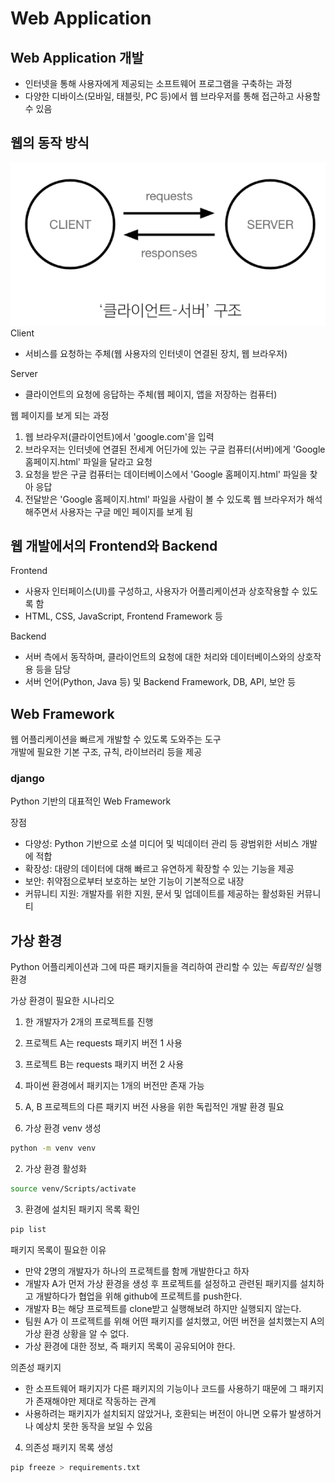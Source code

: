 # Web Application

## Web Application 개발
- 인터넷을 통해 사용자에게 제공되는 소프트웨어 프로그램을 구축하는 과정
- 다양한 디바이스(모바일, 태블릿, PC 등)에서 웹 브라우저를 통해 접근하고 사용할 수 있음

## 웹의 동작 방식
![client_server](client_server.png)
Client
- 서비스를 요청하는 주체(웹 사용자의 인터넷이 연결된 장치, 웹 브라우저)

Server
- 클라이언트의 요청에 응답하는 주체(웹 페이지, 앱을 저장하는 컴퓨터)

웹 페이지를 보게 되는 과정
1. 웹 브라우저(클라이언트)에서 'google.com'을 입력
2. 브라우저는 인터넷에 연결된 전세계 어딘가에 있는 구글 컴퓨터(서버)에게 'Google 홈페이지.html' 파일을 달라고 요청
3. 요청을 받은 구글 컴퓨터는 데이터베이스에서 'Google 홈페이지.html' 파일을 찾아 응답
4. 전달받은 'Google 홈페이지.html' 파일을 사람이 볼 수 있도록 웹 브라우저가 해석해주면서 사용자는 구글 메인 페이지를 보게 됨

## 웹 개발에서의 Frontend와 Backend
Frontend
- 사용자 인터페이스(UI)를 구성하고, 사용자가 어플리케이션과 상호작용할 수 있도록 함
- HTML, CSS, JavaScript, Frontend Framework 등

Backend
- 서버 측에서 동작하며, 클라이언트의 요청에 대한 처리와 데이터베이스와의 상호작용 등을 담당
- 서버 언어(Python, Java 등) 및 Backend Framework, DB, API, 보안 등

## Web Framework
웹 어플리케이션을 빠르게 개발할 수 있도록 도와주는 도구  
개발에 필요한 기본 구조, 규칙, 라이브러리 등을 제공

### django
Python 기반의 대표적인 Web Framework

장점
- 다양성: Python 기반으로 소셜 미디어 및 빅데이터 관리 등 광범위한 서비스 개발에 적합
- 확장성: 대량의 데이터에 대해 빠르고 유연하게 확장할 수 있는 기능을 제공
- 보안: 취약점으로부터 보호하는 보안 기능이 기본적으로 내장
- 커뮤니티 지원: 개발자를 위한 지원, 문서 및 업데이트를 제공하는 활성화된 커뮤니티

## 가상 환경
Python 어플리케이션과 그에 따른 패키지들을 격리하여 관리할 수 있는 *독립적인* 실행 환경

가상 환경이 필요한 시나리오
1. 한 개발자가 2개의 프로젝트를 진행
2. 프로젝트 A는 requests 패키지 버전 1 사용
3. 프로젝트 B는 requests 패키지 버전 2 사용
4. 파이썬 환경에서 패키지는 1개의 버전만 존재 가능
5. A, B 프로젝트의 다른 패키지 버전 사용을 위한 독립적인 개발 환경 필요

1. 가상 환경 venv 생성
```bash
python -m venv venv
```
2. 가상 환경 활성화
```bash
source venv/Scripts/activate
```
3. 환경에 설치된 패키지 목록 확인
```bash
pip list
```

패키지 목록이 필요한 이유
- 만약 2명의 개발자가 하나의 프로젝트를 함께 개발한다고 하자
- 개발자 A가 먼저 가상 환경을 생성 후 프로젝트를 설정하고 관련된 패키지를 설치하고 개발하다가 협업을 위해 github에 프로젝트를 push한다.
- 개발자 B는 해당 프로젝트를 clone받고 실행해보려 하지만 실행되지 않는다.
- 팀원 A가 이 프로젝트를 위해 어떤 패키지를 설치했고, 어떤 버전을 설치했는지 A의 가상 환경 상황을 알 수 없다.
- 가상 환경에 대한 정보, 즉 패키지 목록이 공유되어야 한다.

의존성 패키지
- 한 소프트웨어 패키지가 다른 패키지의 기능이나 코드를 사용하기 때문에 그 패키지가 존재해야만 제대로 작동하는 관계
- 사용하려는 패키지가 설치되지 않았거나, 호환되는 버전이 아니면 오류가 발생하거나 예상치 못한 동작을 보일 수 있음

4. 의존성 패키지 목록 생성
```bash
pip freeze > requirements.txt
```